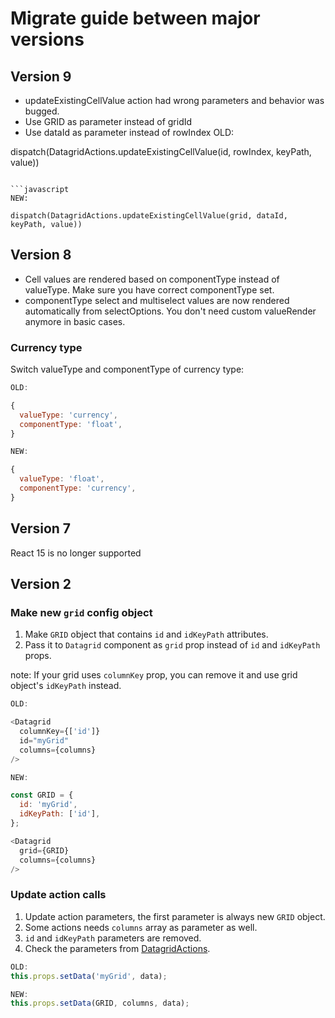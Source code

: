 # Migrate guide between major versions

## Version 9
* updateExistingCellValue action had wrong parameters and behavior was bugged.
* Use GRID as parameter instead of gridId
* Use dataId as parameter instead of rowIndex
OLD:

dispatch(DatagridActions.updateExistingCellValue(id, rowIndex, keyPath, value))
```

```javascript
NEW:

dispatch(DatagridActions.updateExistingCellValue(grid, dataId, keyPath, value))
```

## Version 8
* Cell values are rendered based on componentType instead of valueType. Make sure you have correct componentType set.
* componentType select and multiselect values are now rendered automatically from selectOptions. You don't need custom valueRender anymore in basic cases.

### Currency type
Switch valueType and componentType of currency type:
```javascript
OLD:

{
  valueType: 'currency',
  componentType: 'float',
}
```

```javascript
NEW:

{
  valueType: 'float',
  componentType: 'currency',
}
```

## Version 7
React 15 is no longer supported

## Version 2

### Make new `grid` config object
1. Make `GRID` object that contains `id` and `idKeyPath` attributes.
2. Pass it to `Datagrid` component as `grid` prop instead of `id` and `idKeyPath` props.

note: If your grid uses `columnKey` prop, you can remove it and use grid object's `idKeyPath` instead.

```javascript
OLD:

<Datagrid
  columnKey={['id']}
  id="myGrid"
  columns={columns}
/>
```

```javascript
NEW:

const GRID = {
  id: 'myGrid',
  idKeyPath: ['id'],
};

<Datagrid
  grid={GRID}
  columns={columns}
/>
```

### Update action calls
1. Update action parameters, the first parameter is always new `GRID` object.
2. Some actions needs `columns` array as parameter as well.
3. `id` and `idKeyPath` parameters are removed.
2. Check the parameters from [DatagridActions](./src/datagrid/datagrid.actions.js).

```javascript
OLD:
this.props.setData('myGrid', data);
```

```javascript
NEW:
this.props.setData(GRID, columns, data);
```
